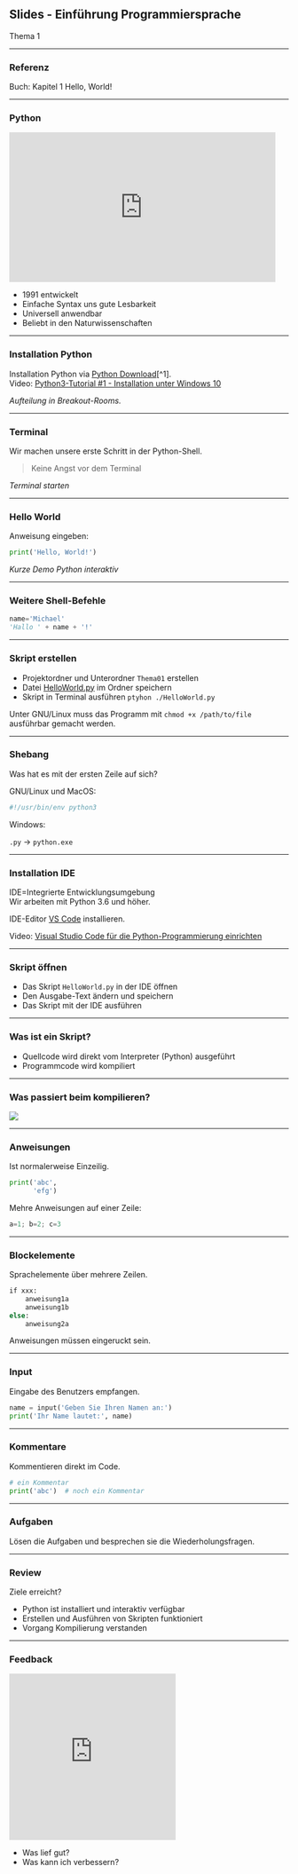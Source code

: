 ## Slides - Einführung Programmiersprache

Thema 1

---
### Referenz

Buch: Kapitel 1 Hello, World!

---
### Python

<iframe src="https://giphy.com/embed/Wvfq2yFumK61W" width="480" height="270" frameBorder="0" class="giphy-embed" allowFullScreen></iframe>

* 1991 entwickelt
* Einfache Syntax uns gute Lesbarkeit
* Universell anwendbar
* Beliebt in den Naturwissenschaften

---
### Installation Python

Installation Python via [Python Download](https://www.python.org/downloads)[^1].  
Video: [Python3-Tutorial #1 - Installation unter Windows 10](https://www.youtube.com/watch?v=hr1P_F7Vp9Y)

*Aufteilung in Breakout-Rooms.*

---
### Terminal

Wir machen unsere erste Schritt in der Python-Shell.

> Keine Angst vor dem Terminal

*Terminal starten*

---
### Hello World

Anweisung eingeben:

```py
print('Hello, World!')
```

*Kurze Demo Python interaktiv*

---
### Weitere Shell-Befehle

```py
name='Michael'
'Hallo ' + name + '!'
```

---
### Skript erstellen

* Projektordner und Unterordner `Thema01` erstellen
* Datei [HelloWorld.py](https://raw.githubusercontent.com/janikvonrotz/python.casa/main/examples/kap01/HelloWorld.py) im Ordner speichern
* Skript in Terminal ausführen `ptyhon ./HelloWorld.py`

Unter GNU/Linux muss das Programm mit `chmod +x /path/to/file` ausführbar gemacht werden.

---
### Shebang

Was hat es mit der ersten Zeile auf sich?

GNU/Linux und MacOS:

```py
#!/usr/bin/env python3
```

Windows:

`.py` -> `python.exe`

---
### Installation IDE

IDE=Integrierte Entwicklungsumgebung  
Wir arbeiten mit Python 3.6 und höher.  

IDE-Editor [VS Code](https://code.visualstudio.com/) installieren. 

Video: [Visual Studio Code für die Python-Programmierung einrichten](https://www.youtube.com/watch?v=og51Lo5uKBA)

---
### Skript öffnen

* Das Skript `HelloWorld.py` in der IDE öffnen
* Den Ausgabe-Text ändern und speichern
* Das Skript mit der IDE ausführen

---
### Was ist ein Skript?

* Quellcode wird direkt vom Interpreter (Python) ausgeführt
* Programmcode wird kompiliert

---
### Was passiert beim kompilieren?
![](python-datei-kompilieren.png)

---
### Anweisungen

Ist normalerweise Einzeilig.

```py
print('abc',
      'efg')
```

Mehre Anweisungen auf einer Zeile:

```py
a=1; b=2; c=3
```

---
### Blockelemente

Sprachelemente über mehrere Zeilen.

```py
if xxx:
    anweisung1a
    anweisung1b
else:
    anweisung2a
```

Anweisungen müssen eingeruckt sein.

---
### Input

Eingabe des Benutzers empfangen.

```py
name = input('Geben Sie Ihren Namen an:')
print('Ihr Name lautet:', name)
```

---
### Kommentare

Kommentieren direkt im Code.

```py
# ein Kommentar
print('abc')  # noch ein Kommentar
```

---
### Aufgaben

Lösen die Aufgaben und besprechen sie die Wiederholungsfragen.

---
### Review

Ziele erreicht?
* Python ist installiert und interaktiv verfügbar
* Erstellen und Ausführen von Skripten funktioniert
* Vorgang Kompilierung verstanden

---
### Feedback

<iframe src="https://giphy.com/embed/UVZCz81UWkobY3oHbd" width="300" height="300" frameBorder="0" class="giphy-embed" allowFullScreen></iframe>

* Was lief gut?
* Was kann ich verbessern?